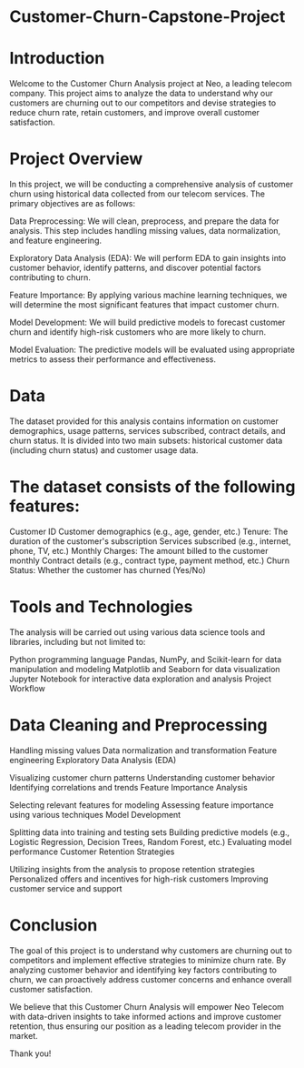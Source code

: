 # Customer-Churn-Capstone-Project
# Introduction
Welcome to the Customer Churn Analysis project at Neo, a leading telecom company. This project aims to analyze the data to understand why our customers are churning out to our competitors and devise strategies to reduce churn rate, retain customers, and improve overall customer satisfaction.

# Project Overview
In this project, we will be conducting a comprehensive analysis of customer churn using historical data collected from our telecom services. The primary objectives are as follows:

Data Preprocessing: We will clean, preprocess, and prepare the data for analysis. This step includes handling missing values, data normalization, and feature engineering.

Exploratory Data Analysis (EDA): We will perform EDA to gain insights into customer behavior, identify patterns, and discover potential factors contributing to churn.

Feature Importance: By applying various machine learning techniques, we will determine the most significant features that impact customer churn.

Model Development: We will build predictive models to forecast customer churn and identify high-risk customers who are more likely to churn.

Model Evaluation: The predictive models will be evaluated using appropriate metrics to assess their performance and effectiveness.

# Data
The dataset provided for this analysis contains information on customer demographics, usage patterns, services subscribed, contract details, and churn status. It is divided into two main subsets: historical customer data (including churn status) and customer usage data.

# The dataset consists of the following features:

Customer ID
Customer demographics (e.g., age, gender, etc.)
Tenure: The duration of the customer's subscription
Services subscribed (e.g., internet, phone, TV, etc.)
Monthly Charges: The amount billed to the customer monthly
Contract details (e.g., contract type, payment method, etc.)
Churn Status: Whether the customer has churned (Yes/No)

# Tools and Technologies
The analysis will be carried out using various data science tools and libraries, including but not limited to:

Python programming language
Pandas, NumPy, and Scikit-learn for data manipulation and modeling
Matplotlib and Seaborn for data visualization
Jupyter Notebook for interactive data exploration and analysis
Project Workflow

# Data Cleaning and Preprocessing

Handling missing values
Data normalization and transformation
Feature engineering
Exploratory Data Analysis (EDA)

Visualizing customer churn patterns
Understanding customer behavior
Identifying correlations and trends
Feature Importance Analysis

Selecting relevant features for modeling
Assessing feature importance using various techniques
Model Development

Splitting data into training and testing sets
Building predictive models (e.g., Logistic Regression, Decision Trees, Random Forest, etc.)
Evaluating model performance
Customer Retention Strategies

Utilizing insights from the analysis to propose retention strategies
Personalized offers and incentives for high-risk customers
Improving customer service and support

# Conclusion
The goal of this project is to understand why customers are churning out to competitors and implement effective strategies to minimize churn rate. By analyzing customer behavior and identifying key factors contributing to churn, we can proactively address customer concerns and enhance overall customer satisfaction.

We believe that this Customer Churn Analysis will empower Neo Telecom with data-driven insights to take informed actions and improve customer retention, thus ensuring our position as a leading telecom provider in the market.

Thank you!
